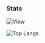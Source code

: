 ### Stats
[Hide]: <> (![Andy's GitHub stats]https://github-readme-stats.vercel.app/api?username=CS-Andy&show_icons=true&theme=nord)

![View](https://komarev.com/ghpvc/?username=CS-Andy)

![Top Langs](https://github-readme-stats.vercel.app/api/top-langs/?username=CS-Andy&layout=compact&theme=nord)
